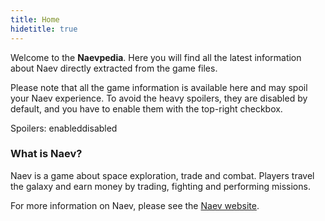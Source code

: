 ```yaml
---
title: Home
hidetitle: true
---
```


Welcome to the **Naevpedia**. Here you will find all the latest information about Naev directly extracted from the game files.

Please note that all the game information is available here and may spoil your Naev experience. To avoid the heavy spoilers, they are disabled by default, and you have to enable them with the top-right checkbox.

Spoilers: <span class='spoiler badge text-bg-warning'>enabled</span><span class='nospoiler badge text-bg-info'>disabled</span>

### What is Naev?

Naev is a game about space exploration, trade and combat. Players travel the galaxy and earn money by trading, fighting and performing missions.

For more information on Naev, please see the [Naev website](https://naev.org).
